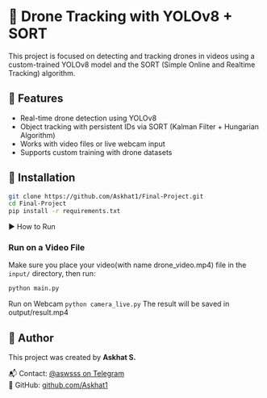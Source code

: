 # 🚁 Drone Tracking with YOLOv8 + SORT

This project is focused on detecting and tracking drones in videos using a custom-trained YOLOv8 model and the SORT (Simple Online and Realtime Tracking) algorithm.

## 📌 Features

- Real-time drone detection using YOLOv8
- Object tracking with persistent IDs via SORT (Kalman Filter + Hungarian Algorithm)
- Works with video files or live webcam input
- Supports custom training with drone datasets

## 🚀 Installation

```bash
git clone https://github.com/Askhat1/Final-Project.git
cd Final-Project
pip install -r requirements.txt

```
▶️ How to Run

### Run on a Video File

Make sure you place your video(with name drone_video.mp4) file in the `input/` directory, then run:

```bash
python main.py
```
Run on Webcam
```python camera_live.py```
The result will be saved in output/result.mp4


## 👤 Author

This project was created by **Askhat S.**

📬 Contact: [@aswsss on Telegram](https://t.me/aswsss)  
🔗 GitHub: [github.com/Askhat1](https://github.com/Askhat1)

